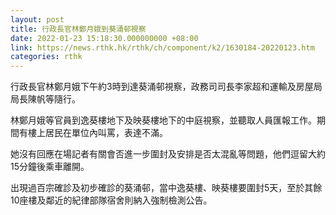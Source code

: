```yaml
---
layout: post
title: 行政長官林鄭月娥到葵涌邨視察
date: 2022-01-23 15:18:30.000000000 +08:00
link: https://news.rthk.hk/rthk/ch/component/k2/1630184-20220123.htm
categories: rthk
---
```


行政長官林鄭月娥下午約3時到達葵涌邨視察，政務司司長李家超和運輸及房屋局局長陳帆等隨行。

林鄭月娥等官員到逸葵樓地下及映葵樓地下的中庭視察，並聽取人員匯報工作。期間有樓上居民在單位內叫罵，表達不滿。

她沒有回應在場記者有關會否進一步圍封及安排是否太混亂等問題，他們逗留大約15分鐘後乘車離開。

出現過百宗確診及初步確診的葵涌邨，當中逸葵樓、映葵樓要圍封5天，至於其餘10座樓及鄰近的紀律部隊宿舍則納入強制檢測公告。
